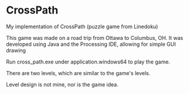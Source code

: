 # CrossPath
My implementation of CrossPath (puzzle game from Linedoku)

This game was made on a road trip from Ottawa to Columbus, OH. It was developed using Java and the Processing IDE, allowing for simple GUI drawing

Run cross_path.exe under application.windows64 to play the game.

There are two levels, which are similar to the game's levels.


Level design is not mine, nor is the game idea.
